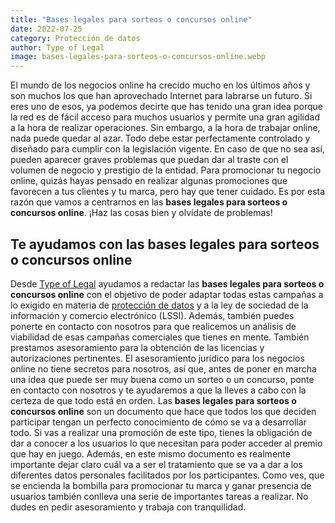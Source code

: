 ```yaml
---
title: "Bases legales para sorteos o concursos online"
date: 2022-07-25
category: Protección de datos
author: Type of Legal
image: bases-legales-para-sorteos-o-concursos-online.webp
---
```


El mundo de los negocios online ha crecido mucho en los últimos años y son muchos los que han aprovechado Internet para labrarse un futuro. Si eres uno de esos, ya podemos decirte que has tenido una gran idea porque la red es de fácil acceso para muchos usuarios y permite una gran agilidad a la hora de realizar operaciones. Sin embargo, a la hora de trabajar online, nada puede quedar al azar. Todo debe estar perfectamente controlado y diseñado para cumplir con la legislación vigente. En caso de que no sea así, pueden aparecer graves problemas que puedan dar al traste con el volumen de negocio y prestigio de la entidad. Para promocionar tu negocio online, quizás hayas pensado en realizar algunas promociones que favorecen a tus clientes y tu marca, pero hay que tener cuidado. Es por esta razón que vamos a centrarnos en las **bases legales para sorteos o concursos online**. ¡Haz las cosas bien y olvídate de problemas!

**Te ayudamos con las bases legales para sorteos o concursos online**  
-----------------------------------------------------------------------

Desde [Type of Legal](https://typeoflegal.com/asesoramiento-juridico-sobre-sorteos-y-concursos/) ayudamos a redactar las **bases legales para sorteos o concursos online** con el objetivo de poder adaptar todas estas campañas a lo exigido en materia de [protección de datos](https://typeoflegal.com/privacidad-y-proteccion-de-datos/) y a la ley de sociedad de la información y comercio electrónico (LSSI). Además, también puedes ponerte en contacto con nosotros para que realicemos un análisis de viabilidad de esas campañas comerciales que tienes en mente. También prestamos asesoramiento para la obtención de las licencias y autorizaciones pertinentes. El asesoramiento jurídico para los negocios online no tiene secretos para nosotros, así que, antes de poner en marcha una idea que puede ser muy buena como un sorteo o un concurso, ponte en contacto con nosotros y te ayudaremos a que la lleves a cabo con la certeza de que todo está en orden. Las **bases legales para sorteos o concursos online** son un documento que hace que todos los que deciden participar tengan un perfecto conocimiento de cómo se va a desarrollar todo. Si vas a realizar una promoción de este tipo, tienes la obligación de dar a conocer a los usuarios lo que necesitan para poder acceder al premio que hay en juego. Además, en este mismo documento es realmente importante dejar claro cuál va a ser el tratamiento que se va a dar a los diferentes datos personales facilitados por los participantes. Como ves, que se encienda la bombilla para promocionar tu marca y ganar presencia de usuarios también conlleva una serie de importantes tareas a realizar. No dudes en pedir asesoramiento y trabaja con tranquilidad.
